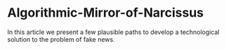 # Algorithmic-Mirror-of-Narcissus
In this article we present a few plausible paths to develop a technological solution to the problem of fake news.
